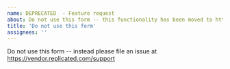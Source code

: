 ```yaml
---
name: DEPRECATED  - Feature request
about: Do not use this form -- this functionality has been moved to https://vendor.replicated.com/support
title: 'Do not use this form'
assignees: ''
---
```


Do not use this form -- instead please file an issue at https://vendor.replicated.com/support
